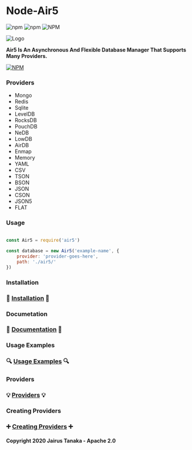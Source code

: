 # Node-Air5

![npm](https://img.shields.io/npm/dt/air5?style=flat-square) ![npm](https://img.shields.io/npm/v/air5?style=flat-square) ![NPM](https://img.shields.io/npm/l/air5?style=flat-square)

![Logo](https://i.ibb.co/b77Lytz/rsz-1rsz-logo.png)

**Air5 Is An Asynchronous And Flexible Database Manager That Supports Many Providers.**

[![NPM](https://nodei.co/npm/air5.png?downloads=true&downloadRank=true&stars=true&compact=true)](https://nodei.co/npm/air5/)

### Providers

- Mongo
- Redis
- Sqlite
- LevelDB
- RocksDB
- PouchDB
- NeDB
- LowDB
- AirDB
- Enmap
- Memory
- YAML
- CSV
- TSON
- BSON
- JSON
- CSON
- JSON5
- FLAT

### Usage

```js

const Air5 = require('air5')
 
const database = new Air5('example-name', {
    provider: 'provider-goes-here',
    path: './air5/'
})
```

### Installation

### 🔨 [Installation](https://slicewire.gitbook.io/air5/installation) 🔨

### Documetation

### 📖 [Documentation](https://slicewire.gitbook.io/air5) 📖

### Usage Examples

### 🔍 [Usage Examples](https://slicewire.gitbook.io/air5/usage-examples) 🔍

### Providers

### 💡 [Providers](https://slicewire.gitbook.io/air5/providers) 💡

### Creating Providers

### ➕ [Creating Providers](https://slicewire.gitbook.io/air5/creating-providers) ➕

#### Copyright 2020 Jairus Tanaka - Apache 2.0